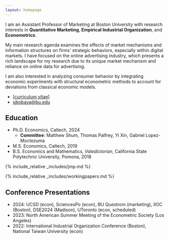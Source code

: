 ```yaml
---
layout: homepage
---
```


I am an Assistant Professor of Marketing at Boston University with research interests in **Quantitative Marketing**, **Empirical Industrial Organization**, and **Econometrics**. 

My main research agenda examines the effects of market mechanisms and information structures on firms' strategic behaviors, especially within digital markets. I have focused on the online advertising industry, which presents a rich landscape for my research due to its unique market mechanism and reliance on online data for advertising. 

I am also interested in analyzing consumer behavior by integrating economic experiments with structural econometric methods to account for deviations from classical economic models.

- [[curriculum vitae]](assets/files/shunto-kobayashi-cv.pdf)
- <sjkobaya@bu.edu>

## Education
- Ph.D. Economics, Caltech, 2024
  - **Committee**: Matthew Shum, Thomas Palfrey, Yi Xin, Gabriel Lopez-Moctezuma 
- M.S. Economics, Caltech, 2019
- B.S. Economics and Mathematics, *Valedictorian*, California State Polytechnic University, Pomona, 2018

{% include_relative _includes/jmp.md %}

{% include_relative _includes/workingpapers.md %}

## Conference Presentations
- 2024: UCSD (econ), SciencesPo (econ), BU Questrom (marketing), IIOC (Boston), DSE2024 (Madison), UToronto (econ, scheduled)
- 2023: North American Summer Meeting of the Econometric Society (Los Angeles)
- 2022: International Industrial Organization Conference (Boston), National Taiwan University (econ)

<!-- ## References -->
<!-- - Matthew Shum (<mshum@caltech.edu>), William D. Hacker Professor of Economics -->
<!-- - Thomas Palfrey (<trp@hss.caltech.edu>), Flintridge Foundation Prof. of Economics and Political Science -->
<!-- - Yi Xin (<yixin@caltech.edu>), Assistant Professor of Economics -->
<!-- - Gabriel Lopez-Moctezuma (<glmoctezuma@caltech.edu>),  Assistant Professor of Political Science -->

<!-- {% include_relative _includes/publications.md %} -->


<!-- {% include_relative _includes/services.md %} -->
